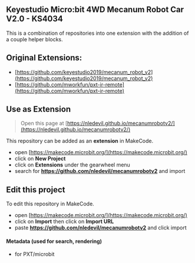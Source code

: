 ## Keyestudio Micro:bit 4WD Mecanum Robot Car V2.0 - KS4034 
This is a combination of repositories into one extension with the addition of a couple helper blocks.

## Original Extensions:
* [https://github.com/keyestudio2019/mecanum_robot_v2](https://github.com/keyestudio2019/mecanum_robot_v2)
* [https://github.com/mworkfun/pxt-ir-remote](https://github.com/mworkfun/pxt-ir-remote)

## Use as Extension

> Open this page at [https://nledevil.github.io/mecanumrobotv2/](https://nledevil.github.io/mecanumrobotv2/)

This repository can be added as an **extension** in MakeCode.

* open [https://makecode.microbit.org/](https://makecode.microbit.org/)
* click on **New Project**
* click on **Extensions** under the gearwheel menu
* search for **https://github.com/nledevil/mecanumrobotv2** and import

## Edit this project

To edit this repository in MakeCode.

* open [https://makecode.microbit.org/](https://makecode.microbit.org/)
* click on **Import** then click on **Import URL**
* paste **https://github.com/nledevil/mecanumrobotv2** and click import

#### Metadata (used for search, rendering)

* for PXT/microbit
<script src="https://makecode.com/gh-pages-embed.js"></script><script>makeCodeRender("{{ site.makecode.home_url }}", "{{ site.github.owner_name }}/{{ site.github.repository_name }}");</script>
